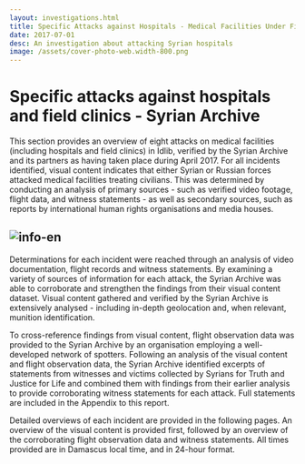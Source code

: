 ```yaml
---
layout: investigations.html
title: Specific Attacks against Hospitals - Medical Facilities Under Fire
date: 2017-07-01
desc: An investigation about attacking Syrian hospitals
image: /assets/cover-photo-web.width-800.png
---
```


# Specific attacks against hospitals and field clinics - Syrian Archive

This section provides an overview of eight attacks on medical facilities (including hospitals and field clinics) in Idlib, verified by the Syrian Archive and its partners as having taken place during April 2017. For all incidents identified, visual content indicates that either Syrian or Russian forces attacked medical facilities treating civilians. This was determined by conducting an analysis of primary sources - such as verified video footage, flight data, and witness statements - as well as secondary sources, such as reports by international human rights organisations and media houses.

## ![info-en][1]

Determinations for each incident were reached through an analysis of video documentation, flight records and witness statements. By examining a variety of sources of information for each attack, the Syrian Archive was able to corroborate and strengthen the findings from their visual content dataset. Visual content gathered and verified by the Syrian Archive is extensively analysed - including in-depth geolocation and, when relevant, munition identification.

To cross-reference findings from visual content, flight observation data was provided to the Syrian Archive by an organisation employing a well-developed network of spotters. Following an analysis of the visual content and flight observation data, the Syrian Archive identified excerpts of statements from witnesses and victims collected by Syrians for Truth and Justice for Life and combined them with findings from their earlier analysis to provide corroborating witness statements for each attack. Full statements are included in the Appendix to this report.

Detailed overviews of each incident are provided in the following pages. An overview of the visual content is provided first, followed by an overview of the corroborating flight observation data and witness statements. All times provided are in Damascus local time, and in 24-hour format.

[1]: /assets/info-en.width-800.png
